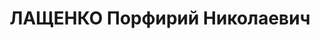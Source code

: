 ---
title: ЛАЩЕНКО Порфирий Николаевич
description: 'Род. в 1869, г. Харьков, русский, б/п. До ареста зав.кафедрой физической
  химии Новочеркасского индустриального института.

  Арестован 06.07.1937. Обв. по ст.ст. 58-1"а", 58-7, 58-8 и 58-11 УК РСФСР по обвинению
  в участии в контрреволюционной белогвардейской организации г.Новочеркасска. Приговор:
  выездная сессия ВК ВС СССР, 14.12.1937 – ВМН. Расстрелян 14.12.1937, в г.Ростове-на-Дону.

  Реабилитирован Прокуратурой Ростовской обл. 15.08.2000 по Закону РФ от 18.10.1991
  г.'
---